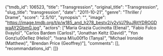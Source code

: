 {"tmdb_id": 106523, "title": "Transgression", "original_title": "Transgression", "slug_title": "transgression", "date": "2011-10-21", "genre": "Thriller / Drame", "score": "2.5/10", "synopsis": "", "image": "https://image.tmdb.org/t/p/w185_and_h278_bestv2/y2vVJ79uJRjtYDROGDwaAY2GbmG.jpg", "actors": ["Maria Grazia Cucinotta (Elena)", "Fabio Fulco (Ivaylo)", "Carlos Bardem (Carlos)", "Jonathan Keltz (David)", "Yon Gonz\u00e1lez (Helio)", "Ivana Mi\u00f1o (Tanya)", "Michael Ironside (Matthew)", "Brendan Price (Geoffrey)"], "comments": [], "recommandations_id": []}